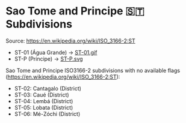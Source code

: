 # Sao Tome and Principe 🇸🇹 Subdivisions

Source: https://en.wikipedia.org/wiki/ISO_3166-2:ST

* ST-01 (Água Grande) -> [ST-01.gif](https://github.com/amckenna41/iso3166-flag-icons/blob/main/iso3166-2-icons/ST/ST-01.gif)
* ST-P (Príncipe) -> [ST-P.svg](https://github.com/amckenna41/iso3166-flag-icons/blob/main/iso3166-2-icons/ST/ST-P.svg)

Sao Tome and Principe ISO3166-2 subdivisions with no available flags (https://en.wikipedia.org/wiki/ISO_3166-2:ST):

* ST-02: Cantagalo (District)
* ST-03: Caué (District)
* ST-04: Lembá (District)
* ST-05: Lobata (District)
* ST-06: Mé-Zóchi (District)